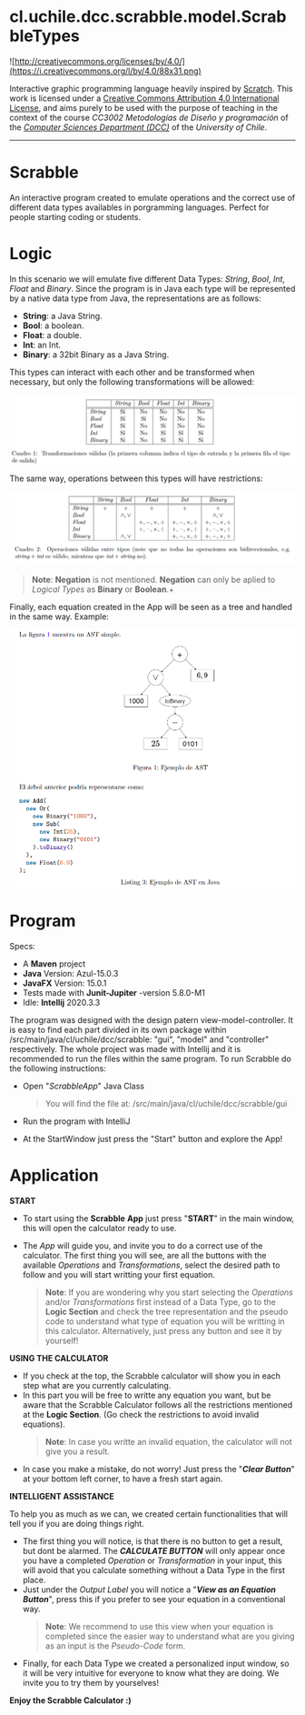 # cl.uchile.dcc.scrabble.model.ScrabbleTypes

![http://creativecommons.org/licenses/by/4.0/](https://i.creativecommons.org/l/by/4.0/88x31.png)

Interactive graphic programming language heavily inspired by 
[Scratch](https://scratch.mit.edu).
This work is licensed under a
[Creative Commons Attribution 4.0 International License](http://creativecommons.org/licenses/by/4.0/), 
and aims purely to be used with the purpose of teaching in the context of the course 
_CC3002 Metodologías de Diseño y programación_ of the 
[_Computer Sciences Department (DCC)_](https://www.dcc.uchile.cl) of the 
_University of Chile_.

---

# Scrabble
An interactive program created to emulate operations and the correct use of different data types availables in porgramming languages. Perfect for people starting coding or students.

# Logic
In this scenario we will emulate five different Data Types: *String*, *Bool*, *Int*, *Float* and *Binary*. 
Since the program is in Java each type will be represented by a native data type from Java, the representations are as follows:
- **String**: a Java String.
- **Bool**: a boolean.
- **Float**: a double.
- **Int**: an Int.
- **Binary**: a 32bit Binary as a Java String.

This types can interact with each other and be transformed when necessary, but only the following transformations will be allowed:

![Alt text](transforms.png)

The same way, operations between this types will have restrictions:

![Alt text](operations.png)

> **Note**: **Negation** is not mentioned. **Negation** can only be aplied to *Logical* *Types* as **Binary** or **Boolean**.+

Finally, each equation created in the App will be seen as a tree and handled in the same way. Example:

![Alt text](AST_tree.png)

# Program
Specs:
- A **Maven** project
- **Java** Version: Azul-15.0.3
- **JavaFX** Version: 15.0.1
- Tests made with **Junit-Jupiter** -version 5.8.0-M1
- Idle: **Intellij** 2020.3.3

The program was designed with the design patern view-model-controller. It is easy to find each part divided in its own package within /src/main/java/cl/uchile/dcc/scrabble: "gui", "model" and "controller" respectively.
The whole project was made with Intellij and it is recommended to run the files within the same program. To run Scrabble do the following instructions:
- Open "*ScrabbleApp*" Java Class
	> You will find the file at: /src/main/java/cl/uchile/dcc/scrabble/gui
	
- Run the program with IntelliJ

- At the StartWindow just press the "Start" button and explore the App!
# Application
**START**
- To start using the **Scrabble** **App** just press "**START**" in the main window, this will open the calculator ready to use.

- The *App* will guide you, and invite you to do a correct use of the calculator. The first thing you will see, are all the buttons with the available *Operations* and *Transformations*, select the desired path to follow and you will start writting your first equation.
	> **Note**: If you are wondering why you start selecting the *Operations* and/or *Transformations* first instead of a Data Type, go to the **Logic Section** and check the tree representation and the pseudo code to understand what type of equation you will be writting in this calculator. Alternatively, just press any button and see it by yourself!

**USING THE CALCULATOR**

- If you check at the top, the Scrabble calculator will show you in each step what are you currently calculating.
- In this part you will be free to writte any equation you want, but be aware that the Scrabble Calculator follows all the restrictions mentioned at the **Logic Section**. (Go check the restrictions to avoid invalid equations).
	>**Note**: In case you writte an invalid equation, the calculator will not give you a result.
- In case you make a mistake, do not worry! Just press the "***Clear Button***" at your bottom left corner, to have a fresh start again.

**INTELLIGENT ASSISTANCE**

To help you as much as we can, we created certain functionalities that will tell you if you are doing things right.
- The first thing you will notice, is that there is no button to get a result, but dont be alarmed. The ***CALCULATE BUTTON*** will only appear once you have a completed *Operation* or *Transformation* in your input, this will avoid that you calculate something without a Data Type in the first place.
- Just under the *Output* *Label* you will notice a "***View as an Equation Button***", press this if you prefer to see your equation in a conventional way.
	>**Note**: We recommend to use this view when your equation is completed since the easier way to understand what are you giving as an input is the *Pseudo*-*Code* form.
- Finally, for each Data Type we created a personalized input window, so it will be very intuitive for everyone to know what they are doing. We invite you to try them by yourselves!

**Enjoy the Scrabble Calculator :)**
